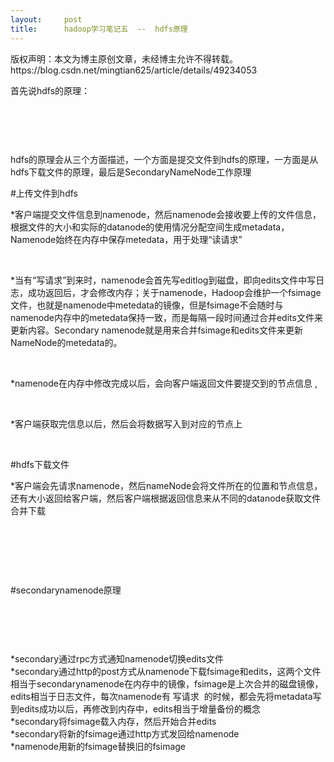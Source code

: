 ```yaml
---
layout:     post
title:      hadoop学习笔记五  --  hdfs原理
---
```

<div id="article_content" class="article_content clearfix csdn-tracking-statistics" data-pid="blog" data-mod="popu_307" data-dsm="post">
								<div class="article-copyright">
					版权声明：本文为博主原创文章，未经博主允许不得转载。					https://blog.csdn.net/mingtian625/article/details/49234053				</div>
								            <link rel="stylesheet" href="https://csdnimg.cn/release/phoenix/template/css/ck_htmledit_views-f76675cdea.css">
						<div class="htmledit_views" id="content_views">
                
<p>首先说hdfs的原理：</p>
<p><img src="https://img-blog.csdn.net/20151018230337447?watermark/2/text/aHR0cDovL2Jsb2cuY3Nkbi5uZXQv/font/5a6L5L2T/fontsize/400/fill/I0JBQkFCMA==/dissolve/70/gravity/Center" alt=""><br></p>
<p><br></p>
<p><br></p>
<p>hdfs的原理会从三个方面描述，一个方面是提交文件到hdfs的原理，一方面是从hdfs下载文件的原理，最后是SecondaryNameNode工作原理</p>
<p>#上传文件到hdfs</p>
<p>*客户端提交文件信息到namenode，然后namenode会接收要上传的文件信息，根据文件的大小和实际的datanode的使用情况分配空间生成metadata，Namenode始终在内存中保存metedata，用于处理“读请求”</p>
<p><br></p>
<p>*当有“写请求”到来时，namenode会首先写editlog到磁盘，即向edits文件中写日志，成功返回后，才会修改内存；关于namenode，Hadoop会维护一个fsimage文件，也就是namenode中metedata的镜像，但是fsimage不会随时与namenode内存中的metedata保持一致，而是每隔一段时间通过合并edits文件来更新内容。Secondary namenode就是用来合并fsimage和edits文件来更新NameNode的metedata的。</p>
<p><br></p>
<p>*namenode在内存中修改完成以后，会向客户端返回文件要提交到的节点信息 , </p>
<p><br></p>
<p>*客户端获取完信息以后，然后会将数据写入到对应的节点上</p>
<p><br></p>
<p>#hdfs下载文件</p>
<p>*客户端会先请求namenode，然后nameNode会将文件所在的位置和节点信息，还有大小返回给客户端，然后客户端根据返回信息来从不同的datanode获取文件合并下载</p>
<p><br></p>
<p><br></p>
<p><br></p>
<p>#secondarynamenode原理</p>
<p><img src="https://img-blog.csdn.net/20151019000930790?watermark/2/text/aHR0cDovL2Jsb2cuY3Nkbi5uZXQv/font/5a6L5L2T/fontsize/400/fill/I0JBQkFCMA==/dissolve/70/gravity/Center" alt=""><br></p>
<p><br></p>
<p><br></p>
<p>*secondary通过rpc方式通知namenode切换edits文件<br>
*secondary通过http的post方式从namenode下载fsimage和edits，这两个文件相当于secondarynamenode在内存中的镜像，fsimage是上次合并的磁盘镜像，edits相当于日志文件，每次namenode有 写请求  的时候，都会先将metadata写到edits成功以后，再修改到内存中，edits相当于增量备份的概念 <br>
*secondary将fsimage载入内存，然后开始合并edits<br>
*secondary将新的fsimage通过http方式发回给namenode<br>
*namenode用新的fsimage替换旧的fsimage<br></p>
<p><br></p>
            </div>
                </div>